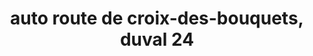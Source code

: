 ---
title: auto route de croix-des-bouquets, duval 24
url: /auto-route-de-croix-des-bouquets-duval-24/
latitude: 18.581
longitude: -72.237
---